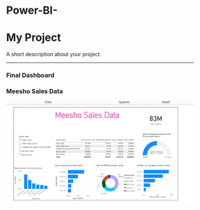 # Power-BI-

# My Project

A short description about your project.

---

### Final Dashboard

### Meesho Sales Data

![Screenshot](Screenshot%202025-09-09%20113642.png)
